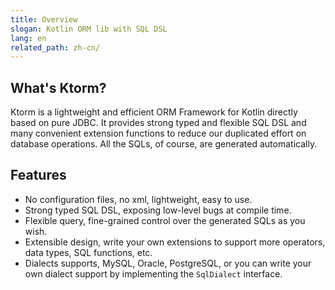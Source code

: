 ```yaml
---
title: Overview
slogan: Kotlin ORM lib with SQL DSL
lang: en
related_path: zh-cn/
---
```


## What's Ktorm?

Ktorm is a lightweight and efficient ORM Framework for Kotlin directly based on pure JDBC. It provides strong typed and flexible SQL DSL and many convenient extension functions to reduce our duplicated effort on database operations. All the SQLs, of course, are generated automatically.

## Features

 - No configuration files, no xml, lightweight, easy to use.
 - Strong typed SQL DSL, exposing low-level bugs at compile time.
 - Flexible query, fine-grained control over the generated SQLs as you wish.
 - Extensible design, write your own extensions to support more operators, data types, SQL functions, etc.
 - Dialects supports, MySQL, Oracle, PostgreSQL, or you can write your own dialect support by implementing the `SqlDialect` interface.


